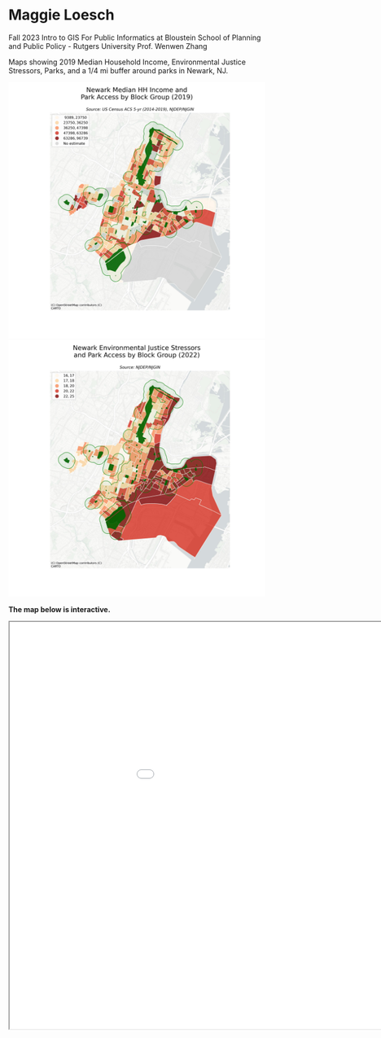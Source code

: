 # Maggie Loesch
Fall 2023
Intro to GIS For Public Informatics at Bloustein School of Planning and Public Policy - Rutgers University
Prof. Wenwen Zhang

Maps showing 2019 Median Household Income, Environmental Justice Stressors, Parks, and a 1/4 mi buffer around parks in Newark, NJ.

<img src="MedianHHIncome_2019_WithParksAndBuffers.jpeg" alt="2019 Median HH Income Map">
<img src="TotalEJstressors_2022_WithParksAndBuffers.jpeg" alt="2022 Total Env. Justice Stressors Map">


<b>The map below is interactive.<b>
<iframe src='newarkEJ.html' width = '1100' height = '800'></iframe>


